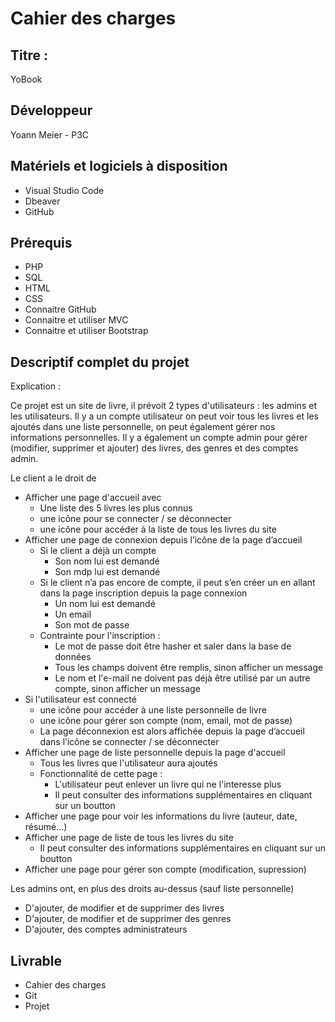 # Cahier des charges

## Titre :

YoBook

## Développeur

Yoann Meier - P3C

## Matériels et logiciels à disposition

- Visual Studio Code
- Dbeaver
- GitHub

## Prérequis

- PHP
- SQL
- HTML
- CSS
- Connaitre GitHub
- Connaitre et utiliser MVC
- Connaitre et utiliser Bootstrap

## Descriptif complet du projet

Explication :

Ce projet est un site de livre, il prévoit 2 types d'utilisateurs : les admins et les utilisateurs.
Il y a un compte utilisateur on peut voir tous les livres et les ajoutés dans une liste personnelle, on peut également gérer nos informations personnelles.
Il y a également un compte admin pour gérer (modifier, supprimer et ajouter) des livres, des genres et des comptes admin.

Le client a le droit de 
- Afficher une page d'accueil avec
  - Une liste des 5 livres les plus connus
  - une icône pour se connecter / se déconnecter
  - une icône pour accéder à la liste de tous les livres du site
- Afficher une page de connexion depuis l’icône de la page d’accueil
  - Si le client a déjà un compte
    - Son nom lui est demandé
    - Son mdp lui est demandé
  - Si le client n’a pas encore de compte, il peut s’en créer un en allant dans la page inscription depuis la page connexion
    - Un nom lui est demandé
    - Un email 
    - Son mot de passe
  - Contrainte pour l'inscription :
    - Le mot de passe doit être hasher et saler dans la base de données
    - Tous les champs doivent être remplis, sinon afficher un message
    - Le nom et l'e-mail ne doivent pas déjà être  utilisé par un autre compte, sinon afficher un message
- Si l'utilisateur est connecté
  -  une icône pour accéder à une liste personnelle de livre
  -  une icône pour gérer son compte (nom, email, mot de passe)
  -  La page déconnexion est alors affichée depuis la page d’accueil dans l’icône se connecter / se déconnecter
- Afficher une page de liste personnelle depuis la page d'accueil
  - Tous les livres que l'utilisateur aura ajoutés
  - Fonctionnalité de cette page :
    - L'utilisateur peut enlever un livre qui ne l'interesse plus
    - Il peut consulter des informations supplémentaires en cliquant sur un boutton
- Afficher une page pour voir les informations du livre (auteur, date, résumé...)
- Afficher une page de liste de tous les livres du site
  - Il peut consulter des informations supplémentaires en cliquant sur un boutton
- Afficher une page pour gérer son compte (modification, supression)
  
Les admins ont, en plus des droits au-dessus (sauf liste personnelle)
- D'ajouter, de modifier et de supprimer des livres
- D'ajouter, de modifier et de supprimer des genres
- D'ajouter, des comptes administrateurs

## Livrable

- Cahier des charges
- Git
- Projet 